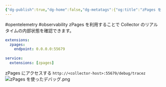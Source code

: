 ```yaml
---
{"dg-publish":true,"dg-home":false,"dg-metatags":{"og:title":"zPages を使ったデバッグ","og:image":"https://raw.githubusercontent.com/konnta0/blog2/refs/heads/main/konnta0.jpg","twitter:card":"summary","twitter:title":"zPages を使ったデバッグ","twitter:image":"https://raw.githubusercontent.com/konnta0/blog2/refs/heads/main/konnta0.jpg","twitter:site":"@konnta0"},"permalink":"/Engineering/Observability/OpenTelemetry/zPages を使ったデバッグ/","metatags":{"og:title":"zPages を使ったデバッグ","og:image":"https://raw.githubusercontent.com/konnta0/blog2/refs/heads/main/konnta0.jpg","twitter:card":"summary","twitter:title":"zPages を使ったデバッグ","twitter:image":"https://raw.githubusercontent.com/konnta0/blog2/refs/heads/main/konnta0.jpg","twitter:site":"@konnta0"},"dgPassFrontmatter":true,"created":"2025-01-31T12:15:31.742+09:00"}
---
```


#opentelemetry #observability 
zPages を利用することで Collector のリアルタイムの内部状態を確認できます。

```yaml
extensions:  
  zpages:  
    endpoint: 0.0.0.0:55679  
  
service:  
  extensions: [zpages]
```

zPages にアクセスする
`http://<collector-host>:55679/debug/tracez`
![zPages を使ったデバッグ.png](/img/user/Engineering/Observability/OpenTelemetry/zPages%20%E3%82%92%E4%BD%BF%E3%81%A3%E3%81%9F%E3%83%87%E3%83%90%E3%83%83%E3%82%B0.png)